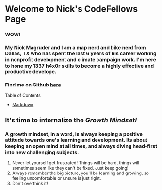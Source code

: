 # Welcome to Nick's CodeFellows Page
### WOW!

### My Nick Magruder and I am a map nerd and bike nerd from Dallas, TX who has spent the last 6 years of his career working in nonprofit development and climate campaign work. I'm here to hone my 1337 h4x0r skills to become a highly effective and productive develope.



### Find me on Github [here](https://github.com/nickmagruder) 

Table of Contents
* [Markdown](markdown.md)

## It's time to internalize the ***Growth Mindset!***

### A growth mindset, in a word, is always keeping a positive attitude towards one's learning and development. Its about keeping an open mind at all times, and always diving head-first into new challenging subjects. 

1. Never let yourself get frustrated! Things will be hard, things will sometimes seem like they can't be fixed. Just keep going!
2. Always remember the big picture; you'll be learning and growing, so feeling uncomfortable or unsure is just right.
3. Don't overthink it!

